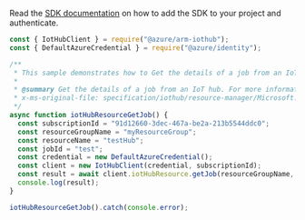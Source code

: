 Read the [SDK documentation](https://github.com/Azure/azure-sdk-for-js/blob/%40azure%2Farm-iothub_6.1.1/sdk/iothub/arm-iothub/README.md) on how to add the SDK to your project and authenticate.

```javascript
const { IotHubClient } = require("@azure/arm-iothub");
const { DefaultAzureCredential } = require("@azure/identity");

/**
 * This sample demonstrates how to Get the details of a job from an IoT hub. For more information, see: https://docs.microsoft.com/azure/iot-hub/iot-hub-devguide-identity-registry.
 *
 * @summary Get the details of a job from an IoT hub. For more information, see: https://docs.microsoft.com/azure/iot-hub/iot-hub-devguide-identity-registry.
 * x-ms-original-file: specification/iothub/resource-manager/Microsoft.Devices/stable/2021-07-02/examples/iothub_getjob.json
 */
async function iotHubResourceGetJob() {
  const subscriptionId = "91d12660-3dec-467a-be2a-213b5544ddc0";
  const resourceGroupName = "myResourceGroup";
  const resourceName = "testHub";
  const jobId = "test";
  const credential = new DefaultAzureCredential();
  const client = new IotHubClient(credential, subscriptionId);
  const result = await client.iotHubResource.getJob(resourceGroupName, resourceName, jobId);
  console.log(result);
}

iotHubResourceGetJob().catch(console.error);
```

